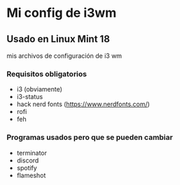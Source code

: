 # Mi config de i3wm
## Usado en Linux Mint 18
mis archivos de configuración de i3 wm


### Requisitos obligatorios

- i3 (obviamente)
- i3-status
- hack nerd fonts (https://www.nerdfonts.com/)
- rofi
- feh

### Programas usados pero que se pueden cambiar

- terminator
- discord
- spotify
- flameshot
